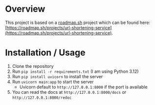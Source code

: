 # Overview
This project is based on a [roadmap.sh](https://roadmap.sh/) project which can be found here: [https://roadmap.sh/projects/url-shortening-service](https://roadmap.sh/projects/url-shortening-service).
# Installation / Usage
1. Clone the repository
2. Run `pip install -r requirements.txt` (I am using Python 3.12)
3. Run `pip install uvicorn` to install the server
3. Run `uvicorn main:app` to start the server
    - Uvicorn default to `http://127.0.0.1:8000` if the port is available
4. You can read the docs at `http://127.0.0.1:8000/docs` or `http://127.0.0.1:8000/redoc`